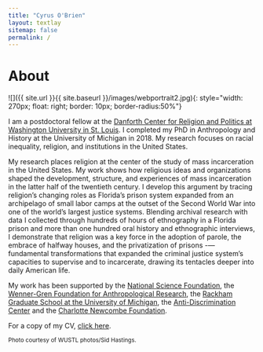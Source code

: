 ```yaml
---
title: "Cyrus O'Brien"
layout: textlay
sitemap: false
permalink: /
---
```



# About
![]({{ site.url }}{{ site.baseurl }}/images/webportrait2.jpg){: style="width: 270px; float: right; border: 10px; border-radius:50%"}

I am a postdoctoral fellow at the [Danforth Center for Religion and Politics at Washington University in St. Louis](http://rap.wustl.edu/bio/cyrus-obrien/). I completed my PhD in Anthropology and History at the University of Michigan in 2018. My research focuses on racial inequality, religion, and institutions in the United States.

My research places religion at the center of the study of mass incarceration in the United States. My work shows how religious ideas and organizations  shaped the development, structure, and experiences of mass incarceration in the latter half of the twentieth century. I develop this argument by tracing religion’s changing roles as Florida’s prison system expanded from an archipelago of small labor camps at the outset of the Second World War into one of the world’s largest justice systems. Blending archival research with data I collected through hundreds of hours of ethnography in a Florida prison and more than one hundred oral history and ethnographic interviews, I demonstrate that religion was a key force in the adoption of parole, the embrace of halfway houses, and the privatization of prisons -— fundamental transformations that expanded the criminal justice system’s capacities to supervise and to incarcerate, drawing its tentacles deeper into daily American life.

My work has been supported by the [National Science Foundation](https://www.nsfgrfp.org), the [Wenner-Gren Foundation for Anthropological Research](http://www.wennergren.org/grantees/obrien-cyrus-james), the [Rackham Graduate School at the University of Michigan](https://www.rackham.umich.edu/blog/announcing-2016-2017-rackham-predoctoral-fellowship-winners), the [Anti-Discrimination Center](http://www.antibiaslaw.com/) and the [Charlotte Newcombe Foundation](http://woodrow.org/news/2017-newcombe-fellows-named/).

For a copy of my CV, [click here](https://drive.google.com/file/d/0BztWFCdHIreXbFpfbzJuVjhvWTA/view).

<small>Photo courtesy of WUSTL photos/Sid Hastings.</small>
